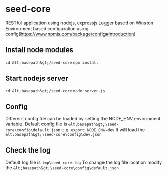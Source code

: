 # seed-core

RESTful application using nodejs, expressjs
Logger based on Winston
Environment based configuration using config(https://www.npmjs.com/package/config#introduction)

## Install node modules

`cd &lt;basepath&gt;/seed-core`
`npm install`

## Start nodejs server

`cd &lt;basepath&gt;/seed-core`
`node server.js`

## Config

Different config file can be loaded by setting the NODE_ENV environment variable. Default config file is `&lt;basepath&gt;\seed-core\config\default.json`
e.g. `export NODE_ENV=dev`
It will load the `&lt;basepath&gt;\seed-core\config\dev.json`

## Check the log

Default log file is `tmp\seed-core.log`
To change the log file location modify the `&lt;basepath&gt;\seed-core\config\default.json`